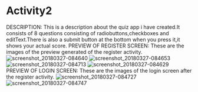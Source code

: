 
# Activity2

DESCRIPTION:
          This is a description about the quiz app i have created.It consists of 8 questions consisting of radiobuttons,checkboxes and editText.There is also a submit button at the bottom when you press it,it shows your actual score.
PREVIEW OF REGISTER SCREEN:
These are the images of the preview generated of the register activity.
![screenshot_20180327-084640](https://user-images.githubusercontent.com/30207554/38140760-d3464c60-3452-11e8-8590-2a7b005a80f3.png)
![screenshot_20180327-084653](https://user-images.githubusercontent.com/30207554/38140761-d390e306-3452-11e8-82f1-db9445ede177.png)
![screenshot_20180327-084713](https://user-images.githubusercontent.com/30207554/38140762-d3c4955c-3452-11e8-95c7-2dd57cb03368.png)
![screenshot_20180327-084629](https://user-images.githubusercontent.com/30207554/38140763-d3fb0c4a-3452-11e8-8eef-c73d5bb2b1e6.png)
PREVIEW OF LOGIN SCREEN:
These are the images of the login screen after the register activity.
![screenshot_20180327-084727](https://user-images.githubusercontent.com/30207554/38140861-6fe4d794-3453-11e8-926e-409dd6372291.png)
![screenshot_20180327-084747](https://user-images.githubusercontent.com/30207554/38140862-701570de-3453-11e8-87fc-0e2bfb5edb17.png)
